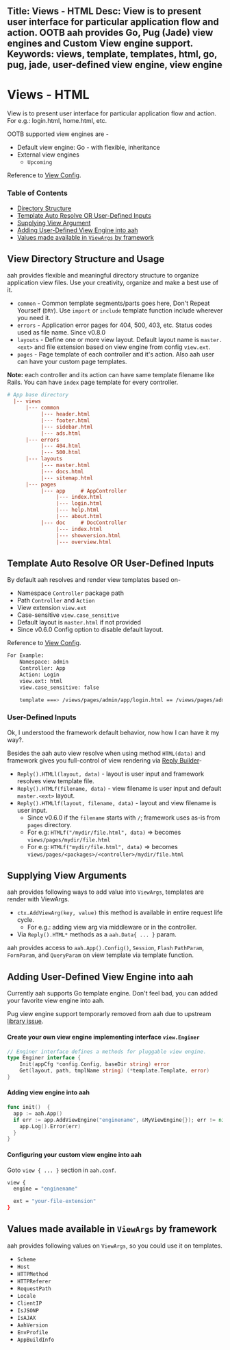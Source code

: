 Title: Views - HTML
Desc: View is to present user interface for particular application flow and action. OOTB aah provides Go, Pug (Jade) view engines and Custom View engine support.
Keywords: views, template, templates, html, go, pug, jade, user-defined view engine, view engine
---
# Views - HTML

View is to present user interface for particular application flow and action. For e.g.: login.html, home.html, etc.

OOTB supported view engines are -

  * Default view engine: Go - with flexible, inheritance
  * External view engines
    - `Upcoming`

Reference to [View Config](app-config.html#section-view).

### Table of Contents

  * [Directory Structure](#view-directory-structure-and-usage)
  * [Template Auto Resolve OR User-Defined Inputs](#template-auto-resolve-or-user-defined-inputs)
  * [Supplying View Argument](#supplying-view-arguments)
  * [Adding User-Defined View Engine into aah](#adding-user-defined-view-engine-into-aah)
  * [Values made available in `ViewArgs` by framework](#values-made-available-in-viewargs-by-framework)


## View Directory Structure and Usage

aah provides flexible and meaningful directory structure to organize application view files. Use your creativity, organize and make a best use of it.

  * `common` - Common template segments/parts goes here, Don't Repeat Yourself (`DRY`). Use `import` or `include` template function include wherever you need it.
  * `errors` - Application error pages for 404, 500, 403, etc. Status codes used as file name. <span class="badge lb-sm">Since v0.8.0</span>
  * `layouts` - Define one or more view layout. Default layout name is `master.<ext>` and file extension based on view engine from config `view.ext`.
  * `pages` - Page template of each controller and it's action. Also aah user can have your custom page templates.

<div class="alert alert-info-blue">
<p><strong>Note:</strong> each controller and its action can have same template filename like Rails. You can have <code>index</code> page template for every controller.</p>
</div>

```cfg
# App base directory
  |-- views
      |--- common
           |--- header.html
           |--- footer.html
           |--- sidebar.html
           |--- ads.html
      |--- errors
           |--- 404.html
           |--- 500.html
      |--- layouts
           |--- master.html
           |--- docs.html
           |--- sitemap.html
      |--- pages
           |--- app     # AppController
                |--- index.html
                |--- login.html
                |--- help.html
                |--- about.html
           |--- doc     # DocController
                |--- index.html
                |--- showversion.html
                |--- overview.html
```

## Template Auto Resolve OR User-Defined Inputs

By default aah resolves and render view templates based on-

  * Namespace `Controller` package path
  * Path `Controller` and `Action`
  * View extension `view.ext`
  * Case-sensitive `view.case_sensitive`
  * Default layout is `master.html` if not provided
  * <span class="badge lb-sm">Since v0.6.0</span> Config option to disable default layout.

Reference to [View Config](app-config.html#section-view).

```bash
For Example:
    Namespace: admin
    Controller: App
    Action: Login
    view.ext: html
    view.case_sensitive: false

    template ===> /views/pages/admin/app/login.html == /views/pages/admin/App/Login.html
```

### User-Defined Inputs

Ok, I understood the framework default behavior, now how I can have it my way?.

Besides the aah auto view resolve when using method `HTML(data)` and framework gives you full-control of view rendering via [Reply Builder](reply.html#response-content)-

  * `Reply().HTMLl(layout, data)` - layout is user input and framework resolves view template file.
  * `Reply().HTMLf(filename, data)` - view filename is user input and default `master.<ext>` layout.
  * `Reply().HTMLlf(layout, filename, data)` - layout and view filename is user input.
    * <span class="badge lb-sm">Since v0.6.0</span> if the `filename` starts with `/`; framework uses as-is from `pages` directory.
    * For e.g: `HTMLf("/mydir/file.html", data)` => becomes `views/pages/mydir/file.html`
    * For e.g: `HTMLf("mydir/file.html", data)` => becomes `views/pages/<packages>/<controller>/mydir/file.html`

## Supplying View Arguments

aah provides following ways to add value into `ViewArgs`, templates are render with ViewArgs.

  * `ctx.AddViewArg(key, value)` this method is available in entire request life cycle.
    * For e.g.: adding view arg via middleware or in the controller.
  * Via `Reply().HTML*` methods as a `aah.Data{ ... }` param.

aah provides access to `aah.App().Config()`, `Session`, `Flash` `PathParam`, `FormParam`, and `QueryParam` on view template via template function.

## Adding User-Defined View Engine into aah

Currently aah supports Go template engine. Don't feel bad, you can added your favorite view engine into aah.

<div class="alert alert-info-blue">
<p>Pug view engine support temporarly removed from aah due to upstream <a href="https://github.com/Joker/jade/issues/22">library issue</a>.</p>
</div>

#### Create your own view engine implementing interface `view.Enginer`

```go
// Enginer interface defines a methods for pluggable view engine.
type Enginer interface {
	Init(appCfg *config.Config, baseDir string) error
	Get(layout, path, tmplName string) (*template.Template, error)
}
```

#### Adding view engine into aah

```go
func init()  {
  app := aah.App()
  if err := app.AddViewEngine("enginename", &MyViewEngine{}); err != nil {
    app.Log().Error(err)
  }
}
```

#### Configuring your custom view engine into aah

Goto `view { ... }` section in `aah.conf`.

```bash
view {
  engine = "enginename"

  ext = "your-file-extension"
}
```

## Values made available in `ViewArgs` by framework

aah provides following values on `ViewArgs`, so you could use it on templates.

  * `Scheme`
  * `Host`
  * `HTTPMethod`
  * `HTTPReferer`
  * `RequestPath`
  * `Locale`
  * `ClientIP`
  * `IsJSONP`
  * `IsAJAX`
  * `AahVersion`
  * `EnvProfile`
  * `AppBuildInfo`
